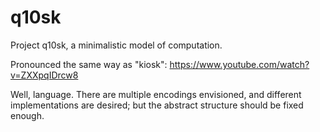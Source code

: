 # q10sk
Project q10sk, a minimalistic model of computation.

Pronounced the same way as "kiosk":
https://www.youtube.com/watch?v=ZXXpqIDrcw8

Well, language. There are multiple encodings envisioned,
and different implementations are desired;
but the abstract structure should be fixed enough.
